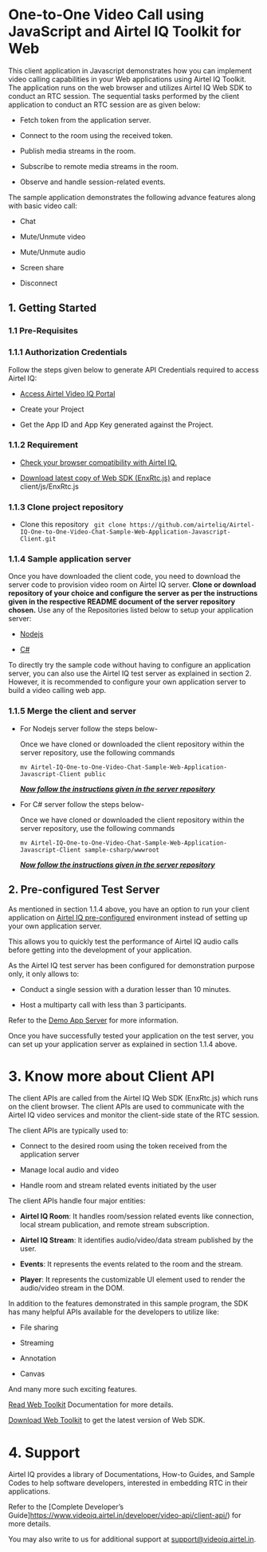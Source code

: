 # One-to-One Video Call using JavaScript and Airtel IQ Toolkit for Web 

 
This client application in Javascript demonstrates how you can implement video calling capabilities in your Web applications using Airtel IQ Toolkit. The application runs on the web browser and utilizes Airtel IQ Web SDK to conduct an RTC session. The sequential tasks performed by the client application to conduct an RTC session are as given below: 

* Fetch token from the application server. 

* Connect to the room using the received token. 

* Publish media streams in the room. 

* Subscribe to remote media streams in the room. 

* Observe and handle session-related events. 

The sample application demonstrates the following advance features along with basic video call: 

* Chat 

* Mute/Unmute video 

* Mute/Unmute audio 

* Screen share 

* Disconnect 

 

## 1. Getting Started 

### 1.1 Pre-Requisites 

 
### 1.1.1 Authorization Credentials 

Follow the steps given below to generate API Credentials required to access Airtel IQ: 

* [Access Airtel Video IQ Portal](https://cpaasportal.videoiq.airtel.in/)

* Create your Project 

* Get the App ID and App Key generated against the Project. 


### 1.1.2 Requirement 

* [Check your browser compatibility with Airtel IQ.](https://www.videoiq.airtel.in/developer/video/browser-compatibility-of-airtel-iq-video/) 

* [Download latest copy of Web SDK (EnxRtc.js)](https://www.videoiq.airtel.in/developer/wp-content/uploads/EnxRtc.js.v1.0.0.zip) and replace client/js/EnxRtc.js 


### 1.1.3 Clone project repository
 
* Clone this repository ``` git clone https://github.com/airteliq/Airtel-IQ-One-to-One-Video-Chat-Sample-Web-Application-Javascript-Client.git```


### 1.1.4 Sample application server 

Once you have downloaded the client code, you need to download the server code to provision video room on Airtel IQ server.
**Clone or download repository of your choice and configure the server as per the instructions given in the respective README document of the server repository chosen.**
Use any of the Repositories listed below to setup your application server: 


* [Nodejs](https://github.com/airteliq/Airtel-IQ-One-to-One-Video-Chat-Sample-Web-Application-NodeJs-Server) 

* [C#](https://github.com/airtel/Airtel-IQ-One-to-One-Video-Chat-Sample-Web-Application-C-Sharp-Server)

To directly try the sample code without having to configure an application server, you can also use the Airtel IQ test server as explained in section 2. However, it is recommended to configure your own application server to build a video calling web app. 


### 1.1.5 Merge the client and server

* For Nodejs server follow the steps below-

   Once we have cloned or downloaded the client repository within the server repository, use the following commands
   ```
   mv Airtel-IQ-One-to-One-Video-Chat-Sample-Web-Application-Javascript-Client public
   ```
   ***<ins>Now follow the instructions given in the server repository<ins>***

 * For C# server follow the steps below-
 
   Once we have cloned or downloaded the client repository within the server repository, use the following commands
   ```
   mv Airtel-IQ-One-to-One-Video-Chat-Sample-Web-Application-Javascript-Client sample-csharp/wwwroot
   ```
   ***<ins>Now follow the instructions given in the server repository<ins>***
 
 
## 2. Pre-configured Test Server 

As mentioned in section 1.1.4 above, you have an option to run your client application on [Airtel IQ pre-configured](https://try.videoiq.airtel.in/) environment instead of setting up your own application server.  

This allows you to quickly test the performance of Airtel IQ audio calls before getting into the development of your application.  

As the Airtel IQ test server has been configured for demonstration purpose only, it only allows to: 

* Conduct a single session with a duration lesser than 10 minutes. 

* Host a multiparty call with less than 3 participants. 

Refer to the [Demo App Server](https://www.videoiq.airtel.in/developer/video/sample-code/#demo-app-server) for more information.   

Once you have successfully tested your application on the test server, you can set up your application server as explained in section 1.1.4 above. 

 

# 3. Know more about Client API 

The client APIs are called from the Airtel IQ Web SDK (EnxRtc.js) which runs on the client browser. The client APIs are used to communicate with the Airtel IQ video services and monitor the client-side state of the RTC session.  

The client APIs are typically used to: 

* Connect to the desired room using the token received from the application server 

* Manage local audio and video 

* Handle room and stream related events initiated by the user 

The client APIs handle four major entities: 

* **Airtel IQ Room**: It handles room/session related events like connection, local stream publication, and remote stream subscription. 

* **Airtel IQ Stream**: It identifies audio/video/data stream published by the user. 

* **Events**: It represents the events related to the room and the stream. 

* **Player**: It represents the customizable UI element used to render the audio/video stream in the DOM. 

In addition to the features demonstrated in this sample program, the SDK has many helpful APIs available for the developers to utilize like: 

* File sharing 

* Streaming 

* Annotation 

* Canvas 

And many more such exciting features. 

[Read Web Toolkit](https://www.videoiq.airtel.in/developer/video-api/client-api/web-toolkit/) Documentation for more details.  

[Download Web Toolkit](https://www.videoiq.airtel.in/developer/wp-content/uploads/EnxRtc.js.v1.0.0.zip) to get the latest version of Web SDK. 

 
# 4. Support 

Airtel IQ provides a library of Documentations, How-to Guides, and Sample Codes to help software developers, interested in embedding RTC in their applications. 

Refer to the [Complete Developer’s Guide]https://www.videoiq.airtel.in/developer/video-api/client-api/) for more details. 

You may also write to us for additional support at [support@videoiq.airtel.in](). 
